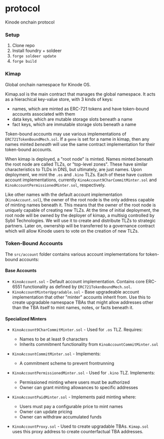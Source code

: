 # protocol
Kinode onchain protocol

### Setup

1. Clone repo
2. Install foundry + soldeer
3. `forge soldeer update`
4. `forge build`

### Kimap

Global onchain namespace for Kinode OS.

Kimap.sol is the main contract that manages the global namespace. It acts as a hierachical key-value store, with 3 kinds of keys:
- names, which are minted as ERC-721 tokens and have token-bound accounts associated with them
- data keys, which are mutable storage slots beneath a name
- fact keys, which are immutable storage slots beneath a name

Token-bound accounts may use various implementations of `ERC721TokenBoundMech.sol`. If a `gene` is set for a name in kimap, then any names minted *beneath* will use the same contract implementation for their token-bound accounts.

When kimap is deployed, a "root node" is minted. Names minted beneath the root node are called TLZs, or "top-level zones". These have similar characteristics to TLDs in DNS, but ultimately, are just names. Upon deployment, we mint the `.os` and `.kino` TLZs. Each of these have custom account implementations, currently `KinoAccount9CharCommitMinter.sol` and `KinoAccountPermissionedMinter.sol`, respectively.

Like other names with the default account implementation (`KinoAccount.sol`), the owner of the root node is the only address capable of minting names beneath it. This means that the owner of the root node is uniquely capable of creating new TLZs. At the time of initial deployment, the root node will be owned by the deployer of kimap, a multisig controlled by Sybil Technologies. We will use it to create and distribute TLZs to strategic partners. Later on, ownership will be transferred to a governance contract which will allow Kinode users to vote on the creation of new TLZs.

### Token-Bound Accounts

The `src/account` folder contains various account implementations for token-bound accounts:

#### Base Accounts
- `KinoAccount.sol` - Default account implementation. Contains core ERC-6551 functionality as defined by `ERC721TokenBoundMech.sol`.
- `KinoAccountMinterUpgradable.sol` - Base upgradeable account implementation that other "minter" accounts inherit from. Use this to create upgradable namespace TBAs that might allow addresses other than the TBA itself to mint names, notes, or facts beneath it.

#### Specialized Minters
- `KinoAccount9CharCommitMinter.sol` - Used for `.os` TLZ. Requires:
  - Names to be at least 9 characters
  - Inherits commitment functionality from `KinoAccountCommitMinter.sol`

- `KinoAccountCommitMinter.sol` - Implements:
  - A commitment scheme to prevent frontrunning

- `KinoAccountPermissionedMinter.sol` - Used for `.kino` TLZ. Implements:
  - Permissioned minting where users must be authorized
  - Owner can grant minting allowances to specific addresses

- `KinoAccountPaidMinter.sol` - Implements paid minting where:
  - Users must pay a configurable price to mint names
  - Owner can update pricing
  - Owner can withdraw accumulated funds

- `KinoAccountProxy.sol` - Used to create upgradable TBAs. `Kimap.sol` uses this proxy address to create counterfactual TBA addresses.

